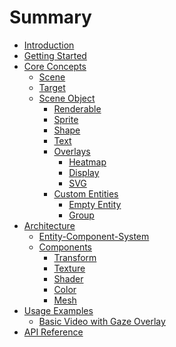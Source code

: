 # Summary

- [Introduction](./introduction.md)
- [Getting Started](./getting_started.md)
- [Core Concepts](./core_concepts.md)
  - [Scene](./core_concepts/scenes.md)
  - [Target](./core_concepts/scenes.md)
  - [Scene Object](./core_concepts/scene_object.md)
    - [Renderable](./core_concepts/scene_object/renderable.md)
    - [Sprite](./core_concepts/scene_object/renderable.md)
    - [Shape](./core_concepts/scene_object/shape.md)
    - [Text](./core_concepts/scene_object/text.md)
    - [Overlays](./core_concepts/scene_object/overlays.md)
      - [Heatmap](./core_concepts/scene_object/overlays/heatmap.md)
      - [Display](./core_concepts/scene_object/overlays/display.md)
      - [SVG](./core_concepts/scene_object/overlays/svg.md)
    - [Custom Entities](./core_concepts/scene_object/custom.md)
      - [Empty Entity](./core_concepts/scene_object/custom/empty_dummy.md)
      - [Group](./core_concepts/scene_object/custom/group.md)
- [Architecture](./architecture.md)
  - [Entity-Component-System](./architecture/entity_component_system.md)
  - [Components](./architecture/components.md)
    - [Transform](./architecture/components/transform.md)
    - [Texture](./architecture/components/texture.md)
    - [Shader](./architecture/components/shader.md)
    - [Color](./architecture/components/color.md)
    - [Mesh](./architecture/components/mesh.md)
      <!-- TODO: -->
      <!-- - [Text](./architecture/components/text.md)
           - [SVG](./architecture/components/svg.md) -->
- [Usage Examples](./usage_examples.md)
  - [Basic Video with Gaze Overlay](./usage_examples/basic_video.md)
    <!-- TODO: -->
    <!-- - [Video and Reference Image](./usage_examples/dual_scenes.md) -->
    <!-- - [Multiple Videos: World and Eye](./usage_examples/multiple_video_sources.md) -->
    <!-- - [Watermark Image and SVG](./usage_examples/blipping_image_svg.md) -->
    <!-- - [Custom Renderable Entities](./usage_examples/custom_entities.md) -->
    <!-- - [Animating 2D Shapes](./usage_examples/animating_shapes.md) -->
- [API Reference](./api_reference.md)
